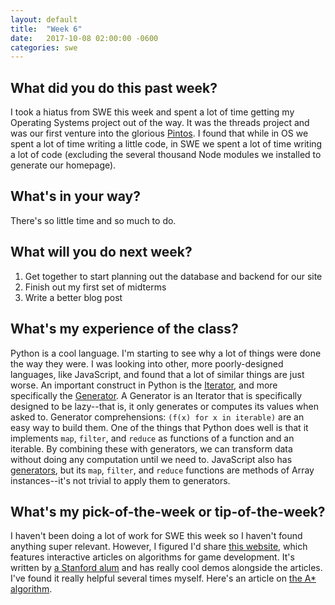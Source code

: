 ```yaml
---
layout: default
title:  "Week 6"
date:   2017-10-08 02:00:00 -0600
categories: swe
---
```


## What did you do this past week?
I took a hiatus from SWE this week and spent a lot of time getting my Operating Systems project out of the way. It was the threads project and was our first venture into the glorious [Pintos](https://web.stanford.edu/class/cs140/projects/pintos/pintos_1.html). I found that while in OS we spent a lot of time writing a little code, in SWE we spent a lot of time writing a lot of code (excluding the several thousand Node modules we installed to generate our homepage). 

## What's in your way?
There's so little time and so much to do.

## What will you do next week?
1. Get together to start planning out the database and backend for our site
2. Finish out my first set of midterms
3. Write a better blog post

## What's my experience of the class?
Python is a cool language. I'm starting to see why a lot of things were done the way they were. I was looking into other, more poorly-designed languages, like JavaScript, and found that a lot of similar things are just worse. An important construct in Python is the [Iterator](https://wiki.python.org/moin/Iterator), and more specifically the [Generator](https://wiki.python.org/moin/Generators). A Generator is an Iterator that is specifically designed to be lazy--that is, it only generates or computes its values when asked to. Generator comprehensions: `(f(x) for x in iterable)` are an easy way to build them. One of the things that Python does well is that it implements `map`, `filter`, and `reduce` as functions of a function and an iterable. By combining these with generators, we can transform data without doing any computation until we need to. JavaScript also has [generators](https://developer.mozilla.org/en-US/docs/Web/JavaScript/Guide/Iterators_and_Generators), but its `map`, `filter`, and `reduce` functions are methods of Array instances--it's not trivial to apply them to generators.

## What's my pick-of-the-week or tip-of-the-week?
I haven't been doing a lot of work for SWE this week so I haven't found anything super relevant. However, I figured I'd share [this website](https://www.redblobgames.com/), which features interactive articles on algorithms for game development. It's written by [a Stanford alum](http://www-cs-students.stanford.edu/~amitp/) and has really cool demos alongside the articles. I've found it really helpful several times myself. Here's an article on [the A* algorithm](https://www.redblobgames.com/pathfinding/a-star/introduction.html).